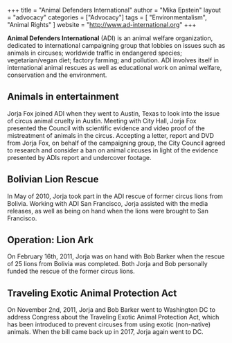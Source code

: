 +++
title = "Animal Defenders International"
author = "Mika Epstein"
layout = "advocacy"
categories = ["Advocacy"]
tags = [ "Environmentalism", "Animal Rights" ]
website = "http://www.ad-international.org"
+++

**Animal Defenders International** (ADI) is an animal welfare organization, dedicated to international campaigning group that lobbies on issues such as animals in circuses; worldwide traffic in endangered species; vegetarian/vegan diet; factory farming; and pollution. ADI involves itself in international animal rescues as well as educational work on animal welfare, conservation and the environment.

## Animals in entertainment
Jorja Fox joined ADI when they went to Austin, Texas to look into the issue of circus animal cruelty in Austin. Meeting with City Hall, Jorja Fox presented the Council with scientific evidence and video proof of the mistreatment of animals in the circus. Accepting a letter, report and DVD from Jorja Fox, on behalf of the campaigning group, the City Council agreed to research and consider a ban on animal circuses in light of the evidence presented by ADIs report and undercover footage.

## Bolivian Lion Rescue
In May of 2010, Jorja took part in the ADI rescue of former circus lions from Bolivia. Working with ADI San Francisco, Jorja assisted with the media releases, as well as being on hand when the lions were brought to San Francisco.

## Operation: Lion Ark
On February 16th, 2011, Jorja was on hand with Bob Barker when the rescue of 25 lions from Bolivia was completed. Both Jorja and Bob personally funded the rescue of the former circus lions.

## Traveling Exotic Animal Protection Act
On November 2nd, 2011, Jorja and Bob Barker went to Washington DC to address Congress about the Traveling Exotic Animal Protection Act, which has been introduced to prevent circuses from using exotic (non-native) animals. When the bill came back up in 2017, Jorja again went to DC.